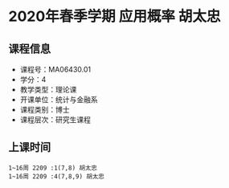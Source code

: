 # 2020年春季学期 应用概率 胡太忠






## 课程信息

- 课程号：MA06430.01
- 学分：4
- 教学类型：理论课
- 开课单位：统计与金融系
- 课程类别：博士
- 课程层次：研究生课程

## 上课时间

```
1~16周 2209 :1(7,8) 胡太忠
1~16周 2209 :4(7,8,9) 胡太忠
```

